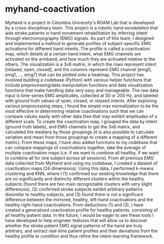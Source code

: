# myhand-coactivation

MyHand is a project in Columbia University's ROAM Lab that is developed by a cross-disciplinary team. This project is a robotic hand exoskeleton that aids stroke patients in hand movement rehabilitation by inferring intent through electromyography (EMG) signals. 
As part of this team, I designed and implemented a method to generate profiles of subject-specific EMG activations for different hand intents. The profile is called a coactivation map, which details at a certain hand intent, what EMG channels are activated on the armband, and how much they are activated relative to the others. The visualization is a 3x8 matrix, in which the rows represent intent [relaxed, open, closed], and the columns represent EMG channel [emg0, emg1, …, emg7] that can be plotted onto a heatmap. 
This project has involved building a codebase (Python) with various helper functions that include preprocessing/data manipulation functions and data visualization functions that make handling data very easy and manageable. The raw data input is time-series EMG amplitudes, collected at 50 or 200 Hz, and labeled with ground truth values of open, closed, or relaxed intents. After exploring various preprocessing steps, I found the simple max normalization to be the most effective in determining relative coactivations such that we can compare values easily with other data files that may exhibit amplitudes of a different scale. To create the coactivation map, I grouped the data by intent (ground truth labels), and EMG channels to get the 3x8 matrix, and calculated the medians by those groupings (it is also possible to calculate variation and mean from those groupings to create a mapping of a different metric). From these maps, I have also added functions to my codebase that can compare mappings of coactivations together, take the average of multiple coactivation maps (i.e. if we want to combine all healthy, if we want to combine all for one subject across all sessions).
From all previous EMG data collected from MyHand and using my codebase, I created a dataset of coactivation maps (24 dimensions). Using this data, I performed k-means clustering and KNN, where I (1) confirmed our existing knowledge that there are no significantly and distinctly different clusters within the healthy subjects (found there are two main recognizable clusters with very slight differences), (2) confirmed stroke subjects exhibit arbitrary patterns dissimilar to healthy subjects, and (3) found there is not a significant difference between the mirrored, healthy, left-hand coactivations and the healthy right-hand coactivations. From deductions (1) and (3), I have created a generalized coactivation profile for healthy patients, consisting of all healthy patient data. In the future, I would be eager to see these tools I have developed to help engineer features that will allow us to discover whether the stroke patient EMG signal patterns of the hand are truly arbitrary, and extract real-time patient profiles and their deviations from the healthy profile to condition and thus refine the intent-learning framework.